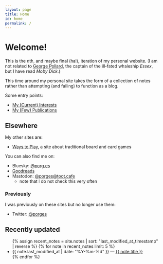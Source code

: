 ```yaml
---
layout: page
title: Home
id: home
permalink: /
---
```


# Welcome!

This is the <em>n</em>th, and maybe final (ha!), iteration of my personal website. (I am not related to [George Pollard,](https://en.wikipedia.org/wiki/George_Pollard_Jr.) the captain of the ill-fated whaleship <cite>Essex</cite>, but I have read <cite>Moby Dick</cite>.)

This time around my personal site takes the form of a collection of notes rather than attempting (and failing) to function as a blog.


Some entry points:

- <a href="interests">My (Current) Interests</a>
- <a href="publications">My (Few) Publications</a>

## Elsewhere

My other sites are:

- [Ways to Play](https://games.porg.es/), a site about traditional board and card games

You can also find me on:

- Bluesky: [@porg.es](https://bsky.app/profile/porg.es)
- [Goodreads](https://www.goodreads.com/user/show/4220815-george-pollard)
- Mastodon: [@porges@toot.cafe](https://toot.cafe/@porges)
  - note that I do not check this very often

### Previously

I was previously on these sites but no longer use them:

- Twitter: [@porges](https://twitter.com/porges)

## Recently updated

<ul>
  {% assign recent_notes = site.notes | sort: "last_modified_at_timestamp" | reverse %}
  {% for note in recent_notes limit: 5 %}
    <li>
      {{ note.last_modified_at | date: "%Y-%m-%d" }} — <a class="internal-link" href="{{ site.baseurl }}{{ note.url }}">{{ note.title }}</a>
    </li>
  {% endfor %}
</ul>

<style>
  .wrapper {
    max-width: 46em;
  }
</style>
